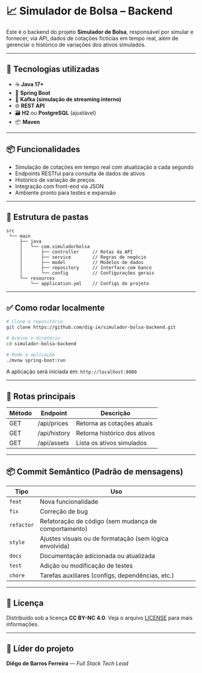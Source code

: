 # 📈 Simulador de Bolsa – Backend

Este é o backend do projeto **Simulador de Bolsa**, responsável por simular e fornecer, via API, dados de cotações fictícias em tempo real, além de gerenciar o histórico de variações dos ativos simulados.

---

## 🚀 Tecnologias utilizadas

- ☕ **Java 17+**
- 🧩 **Spring Boot**
- 🔁 **Kafka (simulação de streaming interno)**
- 🌐 **REST API**
- 🗃️ **H2** ou **PostgreSQL** (ajustável)
- 📦 **Maven**

---

## 📦 Funcionalidades

- Simulação de cotações em tempo real com atualização a cada segundo
- Endpoints RESTful para consulta de dados de ativos
- Histórico de variação de preços
- Integração com front-end via JSON
- Ambiente pronto para testes e expansão

---

## 📁 Estrutura de pastas

```
src
 └── main
     ├── java
     │   └── com.simuladorbolsa
     │       ├── controller     // Rotas da API
     │       ├── service        // Regras de negócio
     │       ├── model          // Modelos de dados
     │       ├── repository     // Interface com banco
     │       └── config         // Configurações gerais
     └── resources
         └── application.yml    // Configs do projeto
```

---

## ✅ Como rodar localmente

```bash
# Clone o repositório
git clone https://github.com/dig-ie/simulador-bolsa-backend.git

# Acesse o diretório
cd simulador-bolsa-backend

# Rode a aplicação
./mvnw spring-boot:run
```

A aplicação será iniciada em: `http://localhost:8080`

---

## 🔄 Rotas principais

| Método | Endpoint            | Descrição                          |
|--------|---------------------|------------------------------------|
| GET    | /api/prices         | Retorna as cotações atuais         |
| GET    | /api/history        | Retorna histórico dos ativos       |
| GET    | /api/assets         | Lista os ativos simulados          |

---

## 📦 Commit Semântico (Padrão de mensagens)

| Tipo       | Uso                                                       |
|------------|-----------------------------------------------------------|
| `feat`     | Nova funcionalidade                                       |
| `fix`      | Correção de bug                                           |
| `refactor` | Refatoração de código (sem mudança de comportamento)      |
| `style`    | Ajustes visuais ou de formatação (sem lógica envolvida)   |
| `docs`     | Documentação adicionada ou atualizada                     |
| `test`     | Adição ou modificação de testes                           |
| `chore`    | Tarefas auxiliares (configs, dependências, etc.)          |

---

## 🪪 Licença

Distribuído sob a licença **CC BY-NC 4.0**. Veja o arquivo [LICENSE](./LICENSE) para mais informações.

---

## 👤 Líder do projeto

**Diêgo de Barros Ferreira** — *Full Stack Tech Lead*

